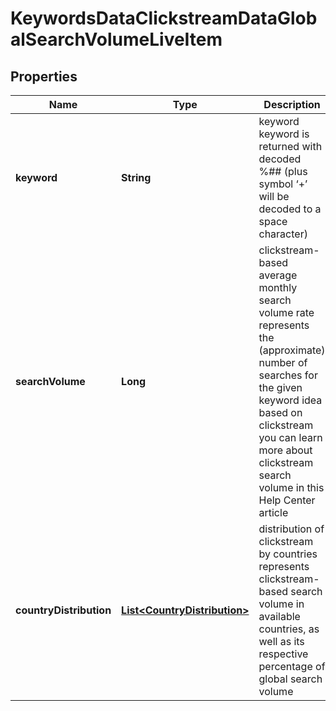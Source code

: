 

# KeywordsDataClickstreamDataGlobalSearchVolumeLiveItem


## Properties

| Name | Type | Description | Notes |
|------------ | ------------- | ------------- | -------------|
|**keyword** | **String** | keyword keyword is returned with decoded %## (plus symbol ‘+’ will be decoded to a space character) |  [optional] |
|**searchVolume** | **Long** | clickstream-based average monthly search volume rate represents the (approximate) number of searches for the given keyword idea based on clickstream you can learn more about clickstream search volume in this Help Center article |  [optional] |
|**countryDistribution** | [**List&lt;CountryDistribution&gt;**](CountryDistribution.md) | distribution of clickstream by countries represents clickstream-based search volume in available countries, as well as its respective percentage of global search volume |  [optional] |



